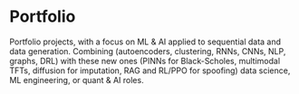 # Portfolio
Portfolio projects, with a focus on ML &amp; AI applied to sequential data and data generation. Combining (autoencoders, clustering, RNNs, CNNs, NLP, graphs, DRL) with these new ones (PINNs for Black-Scholes, multimodal TFTs, diffusion for imputation, RAG and RL/PPO for spoofing) data science, ML engineering, or quant &amp; AI roles.
